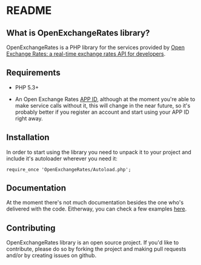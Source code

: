 README
======

What is OpenExchangeRates library?
----------------------------------
OpenExchangeRates is a PHP library for the services provided by [Open Exchange Rates: a real-time exchange rates API for developers](http://openexchangerates.org).


Requirements
------------
* PHP 5.3+

* An Open Exchange Rates [APP ID](https://openexchangerates.org/signup), although at the moment you're able to make service calls without it, this will change in the near future, so it's probably better if you register an account and start using your APP ID right away.


Installation
------------
In order to start using the library you need to unpack it to your project and include it's autoloader wherever you need it:

`require_once 'OpenExchangeRates/Autoload.php';`


Documentation
-------------
At the moment there's not much documentation besides the one who's delivered with the code. Eitherway, you can check a few examples [here](http://github.com/jcsmorais/openexchangerates/wiki).


Contributing
------------
OpenExchangeRates library is an open source project. If you'd like to contribute, please do so by forking the project and making pull requests and/or by creating issues on github.
